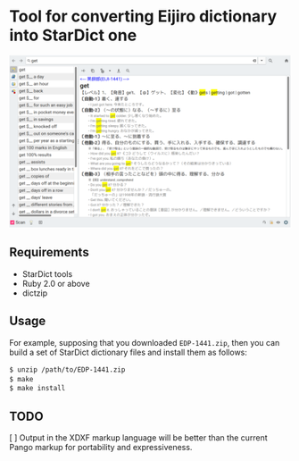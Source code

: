 Tool for converting Eijiro dictionary into StarDict one
=======================================================


![Screenshot](screenshot.png)


Requirements
------------

- StarDict tools
- Ruby 2.0 or above
- dictzip


Usage
-----

For example, supposing that you downloaded `EDP-1441.zip`, then you can build a
set of StarDict dictionary files and install them as follows:

~~~sh
$ unzip /path/to/EDP-1441.zip
$ make
$ make install
~~~


TODO
----

[ ] Output in the XDXF markup language will be better than the current Pango markup for portability and expressiveness.
